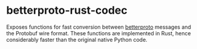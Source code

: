 # betterproto-rust-codec

Exposes functions for fast conversion between [betterproto](https://github.com/danielgtaylor/python-betterproto) messages and the Protobuf wire format. These functions are implemented in Rust, hence considerably faster than the original native Python code.